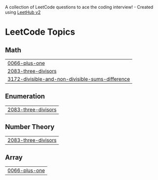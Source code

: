 A collection of LeetCode questions to ace the coding interview! - Created using [LeetHub v2](https://github.com/arunbhardwaj/LeetHub-2.0)
<!---LeetCode Topics Start-->
# LeetCode Topics
## Math
|  |
| ------- |
| [0066-plus-one](https://github.com/jomyseb811/Leetcode/tree/master/0066-plus-one) |
| [2083-three-divisors](https://github.com/jomyseb811/Leetcode/tree/master/2083-three-divisors) |
| [3172-divisible-and-non-divisible-sums-difference](https://github.com/jomyseb811/Leetcode/tree/master/3172-divisible-and-non-divisible-sums-difference) |
## Enumeration
|  |
| ------- |
| [2083-three-divisors](https://github.com/jomyseb811/Leetcode/tree/master/2083-three-divisors) |
## Number Theory
|  |
| ------- |
| [2083-three-divisors](https://github.com/jomyseb811/Leetcode/tree/master/2083-three-divisors) |
## Array
|  |
| ------- |
| [0066-plus-one](https://github.com/jomyseb811/Leetcode/tree/master/0066-plus-one) |
<!---LeetCode Topics End-->